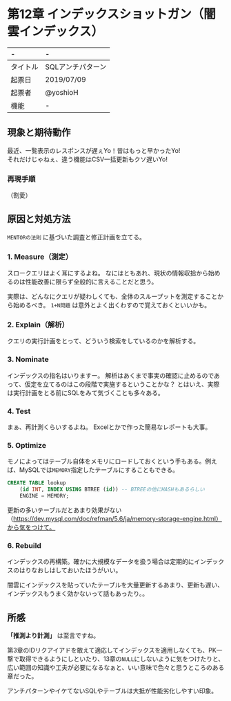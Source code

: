 # 第12章 インデックスショットガン（闇雲インデックス）
| -      | -          |
|:-------|:-----------|
| タイトル   | SQLアンチパターン |
| 起票日 | 2019/07/09 |
| 起票者 | @yoshioH   |
| 機能   | -          |

## 現象と期待動作
最近、一覧表示のレスポンスが遅ぇYo！昔はもっと早かったYo!  
それだけじゃねぇ、違う機能はCSV一括更新もクソ遅いYo!

### 再現手順
（割愛）

## 原因と対処方法
`MENTORの法則` に基づいた調査と修正計画を立てる。
### 1. Measure（測定）
スロークエリはよく耳にするよね。
なにはともあれ、現状の情報収拾から始めるのは性能改善に限らず全般的に言えることだと思う。

実際は、どんなにクエリが疑わしくても、全体のスループットを測定することから始めるべき。
`1+N問題` は意外とよく出くわすので覚えておくといいかも。

### 2. Explain（解析）
クエリの実行計画をとって、どういう検索をしているのかを解析する。

### 3. Nominate
インデックスの指名はいりますー。
解析はあくまで事実の確認に止めるのであって、仮定を立てるのはこの段階で実施するということかな？
とはいえ、実際は実行計画をとる前にSQLをみて気づくことも多々ある。

### 4. Test
まぁ、再計測くらいするよね。
Excelとかで作った簡易なレポートも大事。

### 5. Optimize
モノによってはテーブル自体をメモリにロードしておくという手もある。例えば、MySQLでは`MEMORY`指定したテーブルにすることもできる。
```sql
CREATE TABLE lookup
    (id INT, INDEX USING BTREE (id)) -- BTREEの他にHASHもあるらしい
    ENGINE = MEMORY;
```
更新の多いテーブルだとあまり効果がない（https://dev.mysql.com/doc/refman/5.6/ja/memory-storage-engine.html）から気をつけて。

### 6. Rebuild
インデックスの再構築。確かに大規模なデータを扱う場合は定期的にインデックスのはりなおしはしておいたほうがいい。

闇雲にインデックスを貼っていたテーブルを大量更新するあまり、更新も遅い、インデックスもうまく効かないって話もあったり。。

## 所感
**「推測より計測」** は至言ですね。

第3章のIDリクアイアドを敢えて適応してインデックスを適用しなくても、PK一撃で取得できるようにしといたり、13章の`NULL`にしないように気をつけたりと、広い範囲の知識や工夫が必要になるなぁと、いい意味で色々と思うところのある章だった。

アンチパターンやイケてないSQLやテーブルは大抵が性能劣化しやすい印象。
